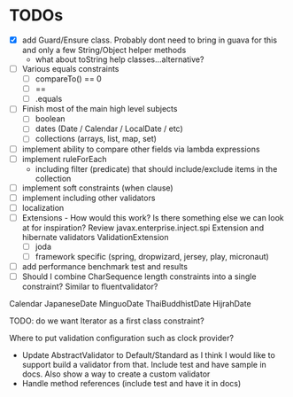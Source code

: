 # TODOs

- [x] add Guard/Ensure class. Probably dont need to bring in guava for this and only a few String/Object helper methods
  - what about toString help classes...alternative?
- [ ] Various equals constraints
  - [ ] compareTo() == 0
  - [ ] ==
  - [ ] .equals
- [ ] Finish most of the main high level subjects
  - [ ] boolean
  - [ ] dates (Date / Calendar / LocalDate / etc)
  - [ ] collections (arrays, list, map, set)
- [ ] implement ability to compare other fields via lambda expressions
- [ ] implement ruleForEach
  - including filter (predicate) that should include/exclude items in the collection 
- [ ] implement soft constraints (when clause)
- [ ] implement including other validators
- [ ] localization
- [ ] Extensions - How would this work? Is there something else we can look at for inspiration? Review javax.enterprise.inject.spi Extension and hibernate validators ValidationExtension
  - [ ] joda
  - [ ] framework specific (spring, dropwizard, jersey, play, micronaut)
- [ ] add performance benchmark test and results
- [ ] Should I combine CharSequence length constraints into a single constraint? Similar to fluentvalidator?

Calendar
JapaneseDate
MinguoDate
ThaiBuddhistDate
HijrahDate

TODO: do we want Iterator as a first class constraint?

Where to put validation configuration such as clock provider?

- Update AbstractValidator to Default/Standard as I think I would like to support build a validator from that. 
  Include test and have sample in docs. Also show a way to create a custom validator 
- Handle method references (include test and have it in docs)
